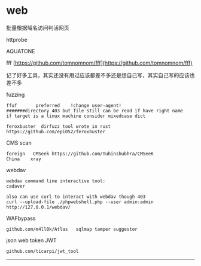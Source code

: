 # web

批量根据域名访问判活网页   

httprobe 

AQUATONE

fff  [https://github.com/tomnomnom/fff](https://github.com/tomnomnom/fff)

记了好多工具，其实还没有用过应该都差不多还是想自己写，其实自己写的应该也差不多



fuzzing 

```
ffuf       preferred    !change user-agent!
#######directory 403 but file still can be read if have right name
if target is a linux machine consider mixedcase dict

feroxbuster  dirfuzz tool wrote in rust
https://github.com/epi052/feroxbuster
```

CMS scan

```
foreign   CMSeek https://github.com/Tuhinshubhra/CMSeeK
China    xray
```

webdav

```
webdav command line interactive tool:
cadaver

also can use curl to interact with webdav though 403
curl --upload-file ./phpwebshell.php --user admin:admin http://127.0.0.1/webdav/
```

WAFbypass

`github.com/m4ll0k/Atlas   sqlmap tamper suggester`

json web token  JWT

`github.com/ticarpi/jwt_tool`



****
